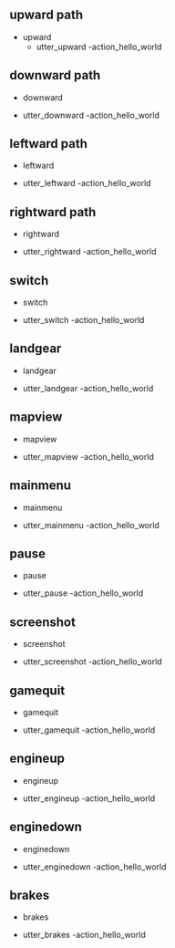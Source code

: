 ## upward path
* upward
  - utter_upward
  -action_hello_world

## downward path
* downward
 - utter_downward
 -action_hello_world

## leftward path
* leftward
 - utter_leftward
 -action_hello_world

## rightward path
* rightward
 - utter_rightward
 -action_hello_world

## switch
* switch
 - utter_switch
 -action_hello_world

## landgear
* landgear
 - utter_landgear
 -action_hello_world

## mapview
* mapview
 - utter_mapview
 -action_hello_world

## mainmenu
* mainmenu
 - utter_mainmenu
 -action_hello_world

## pause
* pause
 - utter_pause
 -action_hello_world

## screenshot
* screenshot
 - utter_screenshot
 -action_hello_world

## gamequit
* gamequit
 - utter_gamequit
 -action_hello_world

## engineup
* engineup
 - utter_engineup
 -action_hello_world

## enginedown
* enginedown
 - utter_enginedown
 -action_hello_world

## brakes
* brakes
 - utter_brakes
 -action_hello_world